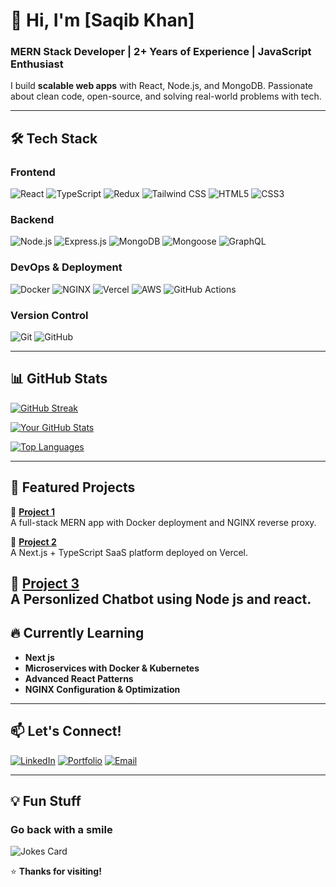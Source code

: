 # 👋 Hi, I'm [Saqib Khan] 

### **MERN Stack Developer | 2+ Years of Experience | JavaScript Enthusiast**  
I build **scalable web apps** with React, Node.js, and MongoDB. Passionate about clean code, open-source, and solving real-world problems with tech.  

---

## 🛠️ **Tech Stack**  

### **Frontend**  
![React](https://img.shields.io/badge/React-20232A?style=for-the-badge&logo=react&logoColor=61DAFB)
![TypeScript](https://img.shields.io/badge/TypeScript-007ACC?style=for-the-badge&logo=typescript&logoColor=white)
![Redux](https://img.shields.io/badge/Redux-593D88?style=for-the-badge&logo=redux&logoColor=white)
![Tailwind CSS](https://img.shields.io/badge/Tailwind_CSS-38B2AC?style=for-the-badge&logo=tailwind-css&logoColor=white)
![HTML5](https://img.shields.io/badge/HTML5-E34F26?style=for-the-badge&logo=html5&logoColor=white)
![CSS3](https://img.shields.io/badge/CSS3-1572B6?style=for-the-badge&logo=css3&logoColor=white)

### **Backend**  
![Node.js](https://img.shields.io/badge/Node.js-339933?style=for-the-badge&logo=node.js&logoColor=white)
![Express.js](https://img.shields.io/badge/Express.js-000000?style=for-the-badge&logo=express&logoColor=white)
![MongoDB](https://img.shields.io/badge/MongoDB-47A248?style=for-the-badge&logo=mongodb&logoColor=white)
![Mongoose](https://img.shields.io/badge/Mongoose-880000?style=for-the-badge&logo=mongodb&logoColor=white)
![GraphQL](https://img.shields.io/badge/GraphQL-E10098?style=for-the-badge&logo=graphql&logoColor=white)

### **DevOps & Deployment**  
![Docker](https://img.shields.io/badge/Docker-2496ED?style=for-the-badge&logo=docker&logoColor=white)
![NGINX](https://img.shields.io/badge/NGINX-009639?style=for-the-badge&logo=nginx&logoColor=white)
![Vercel](https://img.shields.io/badge/Vercel-000000?style=for-the-badge&logo=vercel&logoColor=white)
![AWS](https://img.shields.io/badge/AWS-232F3E?style=for-the-badge&logo=amazon-aws&logoColor=white)
![GitHub Actions](https://img.shields.io/badge/GitHub_Actions-2088FF?style=for-the-badge&logo=github-actions&logoColor=white)

### **Version Control**  
![Git](https://img.shields.io/badge/Git-F05032?style=for-the-badge&logo=git&logoColor=white)
![GitHub](https://img.shields.io/badge/GitHub-181717?style=for-the-badge&logo=github&logoColor=white)

---

## 📊 **GitHub Stats**  

[![GitHub Streak](https://streak-stats.demolab.com?user=yourusername&theme=radical&hide_border=true)](https://git.io/streak-stats)  

[![Your GitHub Stats](https://github-readme-stats.vercel.app/api?username=yourusername&show_icons=true&theme=radical&hide_border=true)](https://github.com/yourusername)  

[![Top Languages](https://github-readme-stats.vercel.app/api/top-langs/?username=yourusername&layout=compact&theme=radical&hide_border=true)](https://github.com/yourusername)  

---

## 🚀 **Featured Projects**  

🔗 **[Project 1](https://github.com/yourusername/project1)**  
A full-stack MERN app with Docker deployment and NGINX reverse proxy.  

🔗 **[Project 2](https://github.com/yourusername/project2)**  
A Next.js + TypeScript SaaS platform deployed on Vercel.  

🔗 **[Project 3](https://github.com/yourusername/project3)**  
A Personlized Chatbot using Node js and react.
---

## 🔥 **Currently Learning**  
- **Next js**  
- **Microservices with Docker & Kubernetes**  
- **Advanced React Patterns**  
- **NGINX Configuration & Optimization** 

---

## 📫 **Let's Connect!**  

[![LinkedIn](https://img.shields.io/badge/LinkedIn-0077B5?style=for-the-badge&logo=linkedin&logoColor=white)](https://linkedin.com/in/yourprofile)
[![Portfolio]([https://img.shields.io/badge/Portfolio-FF6B6B?style=for-the-badge&logo=google-chrome&logoColor=white)]([https://saqibburki.github.io/Protfolio/])
[![Email](https://img.shields.io/badge/Email-D14836?style=for-the-badge&logo=gmail&logoColor=white)](mailto:saqibburki78@gmail.com)  

---

## 💡 **Fun Stuff**  


### **Go back with a smile**  
![Jokes Card](https://readme-jokes.vercel.app/api?theme=radical)  


⭐️ **Thanks for visiting!**  
